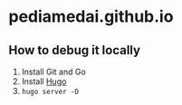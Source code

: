# pediamedai.github.io

## How to debug it locally

1. Install Git and Go    
2. Install [Hugo](https://gohugo.io/installation)      
3. `hugo server -D`     